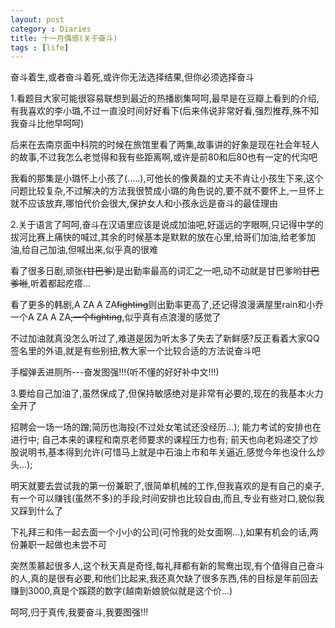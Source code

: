 ```yaml
---
layout: post
category : Diaries
title: 十一月偶感(关于奋斗)
tags : [life]
---
```



奋斗着生,或者奋斗着死,或许你无法选择结果,但你必须选择奋斗 
 
 1.看题目大家可能很容易联想到最近的热播剧集呵呵,最早是在豆瓣上看到的介绍,有我喜欢的李小璐,不过一直没时间好好看下(后来伟说非常好看,强烈推荐,殊不知我奋斗比他早呵呵)
 
后来在去南京面中科院的时候在旅馆里看了两集,故事讲的好象是现在社会年轻人的故事,不过我怎么老觉得和我有些距离啊,或许是前80和后80也有一定的代沟吧
 
我看的那集是小璐怀上小孩了(.....),可他长的像黄磊的丈夫不肯让小孩生下来,这个问题比较复杂,不过解决的方法我很赞成小璐的角色说的,要不就不要怀上,一旦怀上就不应该放弃,哪怕代价会很大,保护女人和小孩永远是奋斗的最佳理由
 
2.关于语言了呵呵,奋斗在汉语里应该是说成加油吧,好遥远的字眼啊,只记得中学的拔河比赛上痛快的喊过,其余的时候基本是默默的放在心里,给哥们加油,给老爹加油,给自己加油,但喊出来,似乎真的很难
 
看了很多日剧,顽张~~(甘巴爹~~)是出勤率最高的词汇之一吧,动不动就是甘巴爹哟~~甘巴爹咝~~,听着都起疙瘩...
 
看了更多的韩剧,A ZA A ZA~~fighting~~则出勤率更高了,还记得浪漫满屋里rain和小乔一个A ZA A ZA~~,一个fighting~~,似乎真有点浪漫的感觉了
 
不过加油就真没怎么听过了,难道是因为听太多了失去了新鲜感?反正看着大家QQ签名里的外语,就是有些别扭,教大家一个比较合适的方法说奋斗吧
 
手榴弹丢进厕所---奋发图强!!!(听不懂的好好补中文!!!)
 
3.要给自己加油了,虽然保成了,但保持敏感绝对是非常有必要的,现在的我基本火力全开了
 
招聘会一场一场的蹭;简历也海投(不过处女笔试还没经历...);
能力考试的安排也在进行中;
自己本来的课程和南京老师要求的课程压力也有;
前天也向老妈递交了炒股说明书,基本得到允许(可惜马上就是中石油上市和年关逼近,感觉今年也没什么炒头...);
 
明天就要去尝试我的第一份兼职了,很简单机械的工作,但我喜欢的是有自己的桌子,有一个可以赚钱(虽然不多)的手段,时间安排也比较自由,而且,专业有些对口,貌似我又踩到什么了
 
下礼拜三和伟一起去面一个小小的公司(可怜我的处女面啊...),如果有机会的话,两份兼职一起做也未尝不可
 
突然羡慕起很多人,这个秋天真是奇怪,每礼拜都有新的鸳鸯出现,有个值得自己奋斗的人,真的是很有必要,和他们比起来,我还真欠缺了很多东西,伟的目标是年前回去赚到3000,真是个蹊跷的数字(越南新娘貌似就是这个价...)
 
呵呵,归于真传,我要奋斗,我要图强!!!
